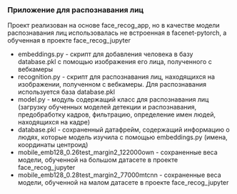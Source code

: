 ### Приложение для распознавания лиц

Проект реализован на основе face_recog_app, но в качестве модели распознавания лиц использовалась не встроенная в facenet-pytorch,
а обученная в проекте face_recog_jupyter

- embeddings.py - скрипт для добавления человека в базу database.pkl с помощью изображения его лица, полученного с вебкамеры
- recognition.py - скрипт для распознавания лиц, находящихся на изображении, полученном с вебкамеры. Для распознавания используется база database.pkl
- model.py - модуль содержащий класс для распознавания  лиц (загрузку обученных моделей детекции и распознавания, предобработку кадров, фильтрацию, определение имен людей, находящихся на кадре)
- database.pkl - сохраненный датафрейм, содержащий информацию о людях, которые модель изучила с помощью embeddings.py (имена, координаты центроид)
- mobile_emb128_0.26test_margin2_122000own - сохраненные веса модели, обученной на большом датасете в проекте face_recog_jupyter
- mobile_emb128_0.28test_margin2_77000mtcnn - сохраненные веса модели, обученной на малом датасете в проекте face_recog_jupyter